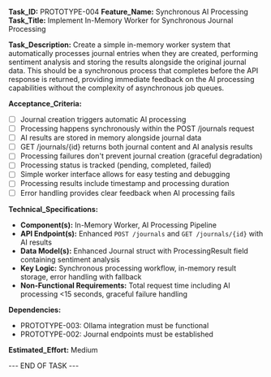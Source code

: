 **Task_ID:** PROTOTYPE-004
**Feature_Name:** Synchronous AI Processing
**Task_Title:** Implement In-Memory Worker for Synchronous Journal Processing

**Task_Description:**
Create a simple in-memory worker system that automatically processes journal entries when they are created, performing sentiment analysis and storing the results alongside the original journal data. This should be a synchronous process that completes before the API response is returned, providing immediate feedback on the AI processing capabilities without the complexity of asynchronous job queues.

**Acceptance_Criteria:**

- [ ] Journal creation triggers automatic AI processing
- [ ] Processing happens synchronously within the POST /journals request
- [ ] AI results are stored in memory alongside journal data
- [ ] GET /journals/{id} returns both journal content and AI analysis results
- [ ] Processing failures don't prevent journal creation (graceful degradation)
- [ ] Processing status is tracked (pending, completed, failed)
- [ ] Simple worker interface allows for easy testing and debugging
- [ ] Processing results include timestamp and processing duration
- [ ] Error handling provides clear feedback when AI processing fails

**Technical_Specifications:**

- **Component(s):** In-Memory Worker, AI Processing Pipeline
- **API Endpoint(s):** Enhanced `POST /journals` and `GET /journals/{id}` with AI results
- **Data Model(s):** Enhanced Journal struct with ProcessingResult field containing sentiment analysis
- **Key Logic:** Synchronous processing workflow, in-memory result storage, error handling with fallback
- **Non-Functional Requirements:** Total request time including AI processing <15 seconds, graceful failure handling

**Dependencies:**

- PROTOTYPE-003: Ollama integration must be functional
- PROTOTYPE-002: Journal endpoints must be established

**Estimated_Effort:** Medium

--- END OF TASK ---
